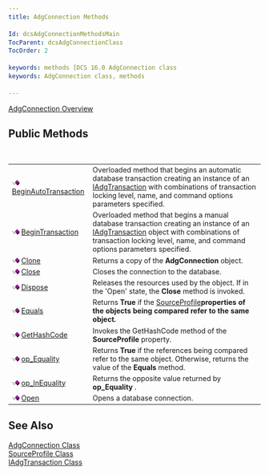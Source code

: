 ```yaml
---
title: AdgConnection Methods

Id: dcsAdgConnectionMethodsMain
TocParent: dcsAdgConnectionClass
TocOrder: 2

keywords: methods [DCS 16.0 AdgConnection class
keywords: AdgConnection class, methods

---
```


[AdgConnection Overview](adg-connection-class.html) 
## Public Methods

<br />


|      |      |
| ---- | ---- |
| <img alt="public property" src="images/public-method.gif" x-maintain-ratio="TRUE" width="15" height="11" border="0" /> [ BeginAutoTransaction](adg-connection-class-begin-auto-transaction-method-main.html) | Overloaded method that begins an automatic database transaction creating an instance of an [IAdgTransaction](iadg-transaction-class.html) with combinations of transaction locking level, name, and command options parameters specified. |
| <img alt="public property" src="images/public-method.gif" x-maintain-ratio="TRUE" width="15" height="11" border="0" /> [ BeginTransaction](adg-connection-class-begin-transaction-method-main.html) | Overloaded method that begins a manual database transaction creating an instance of an [IAdgTransaction](iadg-transaction-class.html) object with combinations of transaction locking level, name, and command options parameters specified. |
| <img alt="public property" src="images/public-method.gif" x-maintain-ratio="TRUE" width="15" height="11" border="0" /> [ Clone](adg-connection-class-clone-method.html) | Returns a copy of the **AdgConnection** object. |
| <img alt="public property" src="images/public-method.gif" x-maintain-ratio="TRUE" width="15" height="11" border="0" /> [ Close](adg-connection-class-close-method.html) | Closes the connection to the database. |
| <img alt="public property" src="images/public-method.gif" x-maintain-ratio="TRUE" width="15" height="11" border="0" /> [ Dispose](adg-connection-class-dispose-method.html) | Releases the resources used by the object. If in the 'Open' state, the **Close** method is invoked. |
| <img alt="public property" src="images/public-method.gif" x-maintain-ratio="TRUE" width="15" height="11" border="0" /> [ Equals](adg-connection-class-equals-method.html) | Returns **True** if the [ SourceProfile](adg-connection-class-source-profile-property.html)<strong />properties of the objects being compared refer to the same object. |
| <img alt="public property" src="images/public-method.gif" x-maintain-ratio="TRUE" width="15" height="11" border="0" /> [ GetHashCode](adg-connection-class-get-hash-code-method.html) | Invokes the GetHashCode method of the **SourceProfile** property. |
| <img alt="public property" src="images/public-method.gif" x-maintain-ratio="TRUE" width="15" height="11" border="0" /> [ op_Equality](adg-connectionclassop-equality-method.html) | Returns **True** if the references being compared refer to the same object. Otherwise, returns the value of the **Equals** method. |
| <img alt="public property" src="images/public-method.gif" x-maintain-ratio="TRUE" width="15" height="11" border="0" /> [ op_InEquality](adg-connection-classop-inequality-method.html) | Returns the opposite value returned by **op_Equality** . |
| <img alt="public property" src="images/public-method.gif" x-maintain-ratio="TRUE" width="15" height="11" border="0" /> [ Open](adg-connection-class-open-method.html) | Opens a database connection. |



## See Also


[AdgConnection Class](adg-connection-class.html)
      <br />
[SourceProfile Class](source-profile-class.html)
      <br />
[IAdgTransaction Class](iadg-transaction-class.html)

